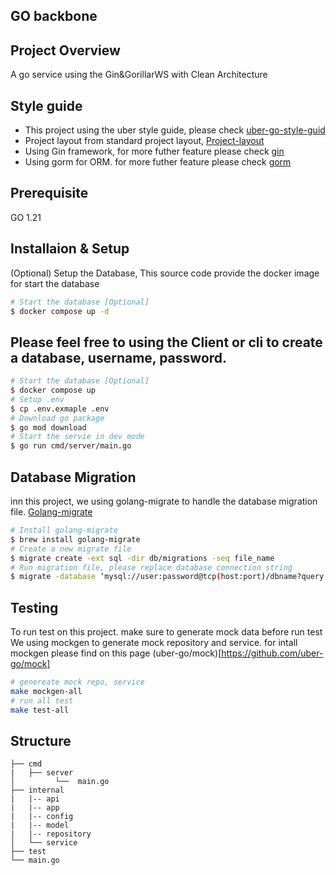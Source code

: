 ## GO backbone

## Project Overview

A go service using the Gin&GorillarWS with Clean Architecture

## Style guide 

- This project using the uber style guide, please check [uber-go-style-guid](https://github.com/uber-go/guide)
- Project layout from standard project layout, [Project-layout](https://github.com/golang-standards/project-layout)
- Using Gin framework, for more futher feature please check [gin](https://gin-gonic.com/docs/)
- Using gorm for ORM. for more futher feature please check [gorm](https://gorm.io/)

## Prerequisite
GO 1.21 

## Installaion & Setup
(Optional) Setup the Database, This source code provide the docker image for start the database 
```bash
# Start the database [Optional]
$ docker compose up -d 
```
Please feel free to using the Client or cli to create a database, username, password. 
------
```bash
# Start the database [Optional]
$ docker compose up 
# Setup .env
$ cp .env.exmaple .env 
# Download go package 
$ go mod download
# Start the servie in dev mode
$ go run cmd/server/main.go
```

## Database Migration
inn this project, we using golang-migrate to handle the database migration file. [Golang-migrate](https://github.com/golang-migrate/)

```bash
# Install golang-migrate
$ brew install golang-migrate
# Create a new migrate file 
$ migrate create -ext sql -dir db/migrations -seq file_name
# Run migration file, please replace database connection string
$ migrate -database ‘mysql://user:password@tcp(host:port)/dbname?query’ -path db/migrations up
```


## Testing 
To run test on this project. make sure to generate mock data before run test
We using mockgen to generate mock repository and service.
for intall mockgen please find on this page (uber-go/mock)[https://github.com/uber-go/mock]
```bash
# genereate mock repo, service
make mockgen-all
# run all test
make test-all
```

## Structure 
```
├── cmd
|   ├── server
│         └──  main.go
├── internal
|   |-- api
|   |-- app
|   |-- config
|   |-- model
|   |-- repository
│   └── service
├── test
└── main.go
```
